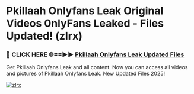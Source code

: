 # Pkillaah Onlyfans Leak Original Videos 0nlyFans Leaked - Files Updated! (zlrx)

<h3>🔴 CLICK HERE 🌐==►► <a href="https://tinyurl.com/4seja8ks" rel="nofollow">Pkillaah Onlyfans Leak Updated Files</a></h3>

Get Pkillaah Onlyfans Leak and all content. Now you can access all videos and pictures of Pkillaah Onlyfans Leak. New Updated Files 2025!

[![zlrx](https://i.imgur.com/EWjZXRe.gif)](https://tinyurl.com/4seja8ks)
